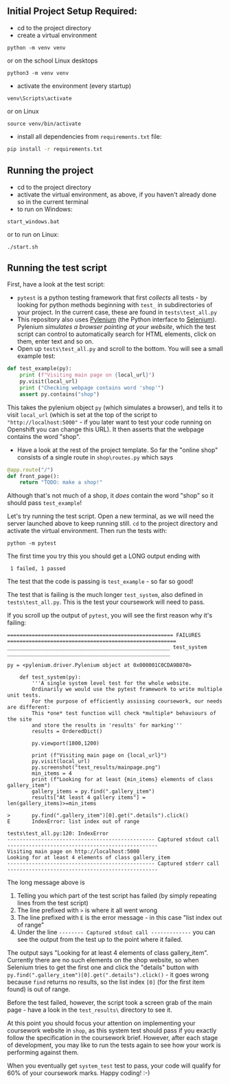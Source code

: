 ## Initial Project Setup Required:
* cd to the project directory
* create a virtual environment 
```
python -m venv venv
```
or on the school Linux desktops
```
python3 -m venv venv
```
* activate the environment (every startup)
```
venv\Scripts\activate
```
or on Linux
```
source venv/bin/activate
```
* install all dependencies from ```requirements.txt``` file:
```sh
pip install -r requirements.txt
```

## Running the project
* cd to the project directory
* activate the virtual environment, as above, if you haven't already done so in the current terminal
* to run on Windows:
```
start_windows.bat
```
or to run on Linux:
```
./start.sh
```

## Running the test script
First, have a look at the test script:
* `pytest` is a python testing framework that first *collects* all tests - by looking for python methods beginning with `test_` in subdirectories of your project.  In the current case, these are found in `tests\test_all.py`
* This repository also uses [Pylenium](https://docs.pylenium.io/) (the Python interface to [Selenium](https://www.selenium.dev/)). Pylenium *simulates a browser pointing at your website*, which the test script can control to automatically search for HTML elements, click on them, enter text and so on.
* Open up `tests\test_all.py` and scroll to the bottom. You will see a small example test:
```python
def test_example(py):
    print (f"Visiting main page on {local_url}")
    py.visit(local_url)
    print ("Checking webpage contains word 'shop'")
    assert py.contains("shop")
```
This takes the pylenium object `py` (which simulates a browser), and tells it to visit `local_url` (which is set at the top of the script to `"http://localhost:5000"` - if you later want to test your code running on Openshift you can change this URL). It then asserts that the webpage contains the word "shop".

* Have a look at the rest of the project template. So far the "online shop" consists of a single route in `shop\routes.py` which says
```python
@app.route("/")
def front_page():
    return "TODO: make a shop!"
```
Although that's not much of a shop, it *does* contain the word "shop" so it should pass `test_example`!

Let's try running the test script. Open a new terminal, as we will need the server launched above to keep running still. `cd` to the project directory and activate the virtual environment. Then run the tests with:
```
python -m pytest
```
The first time you try this you should get a LONG output ending with
```
 1 failed, 1 passed
```
The test that the code is passing is `test_example` - so far so good!

The test that is failing is the much longer `test_system`, also defined in `tests\test_all.py`. This is the test your coursework will need to pass.

If you scroll up the output of `pytest`, you will see the first reason why it's failing:
```
====================================================== FAILURES =======================================================
_____________________________________________________ test_system _____________________________________________________

py = <pylenium.driver.Pylenium object at 0x000001C0CDA9B070>

    def test_system(py):
        '''A single system level test for the whole website.
        Ordinarily we would use the pytest framework to write multiple unit tests.
        For the purpose of efficiently assissing coursework, our needs are different:
        This *one* test function will check *multiple* behaviours of the site
        and store the results in 'results' for marking'''
        results = OrderedDict()

        py.viewport(1800,1200)

        print (f"Visiting main page on {local_url}")
        py.visit(local_url)
        py.screenshot("test_results/mainpage.png")
        min_items = 4
        print (f"Looking for at least {min_items} elements of class gallery_item")
        gallery_items = py.find(".gallery_item")
        results["At least 4 gallery items"] = len(gallery_items)>=min_items

>       py.find(".gallery_item")[0].get(".details").click()
E       IndexError: list index out of range

tests\test_all.py:120: IndexError
------------------------------------------------ Captured stdout call -------------------------------------------------
Visiting main page on http://localhost:5000
Looking for at least 4 elements of class gallery_item
------------------------------------------------ Captured stderr call -------------------------------------------------
```
The long message above is
1. Telling you which part of the test script has failed (by simply repeating lines from the test script)
2. The line prefixed with `>` is where it all went wrong
3. The line prefixed with `E` is the error message - in this case "list index out of range"
4. Under the line `-------- Captured stdout call -------------` you can see the output from the test up to the point where it failed.

The output says "Looking for at least 4 elements of class gallery_item". Currently there are no such elements on the shop website, so when Selenium tries to get the first one and click the "details" button with `py.find(".gallery_item")[0].get(".details").click()` - it goes wrong because `find` returns no results, so the list index `[0]` (for the first item found) is out of range.

Before the test failed, however, the script took a screen grab of the main page - have a look in the `test_results\` directory to see it.

At this point you should focus your attention on implementing your coursework website in `shop`, as this system test should pass if you exactly follow the specification in the coursework brief. However, after each stage of development, you may like to run the tests again to see how your work is performing against them.

When you eventually get `system_test` test to pass, your code will qualify for 60% of your coursework marks. Happy coding! :-)


